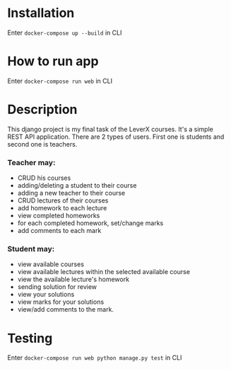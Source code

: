#  Installation
Enter `docker-compose up --build` in CLI
# How to run app
Enter `docker-compose run web` in CLI
# Description
This django project is my final task of the LeverX courses. It's a simple REST API application. There are 2 types of users. First one is students and second one is teachers.
### Teacher may:
* CRUD his courses
* adding/deleting a student to their course
* adding a new teacher to their course
* CRUD lectures of their courses
* add homework to each lecture
* view completed homeworks
* for each completed homework, set/change marks
* add comments to each mark
### Student may:
* view available courses
* view available lectures within the selected available course
* view the available lecture's homework
* sending solution for review
* view your solutions
* view marks for your solutions
* view/add comments to the mark.
# Testing
Enter `docker-compose run web python manage.py test` in CLI